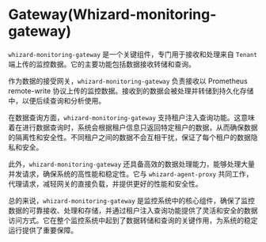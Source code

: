# Gateway(Whizard-monitoring-gateway)

`whizard-monitoring-gateway` 是一个关键组件，专门用于接收和处理来自 `Tenant` 端上传的监控数据。它的主要功能包括数据接收转储和查询。

作为数据的接受网关，`whizard-monitoring-gateway` 负责接收以 Prometheus remote-write 协议上传的监控数据。接收到的数据会被处理并转储到持久化存储中，以便后续查询和分析使用。

在数据查询方面，`whizard-monitoring-gateway` 支持租户注入查询功能。这意味着在进行数据查询时，系统会根据租户信息只返回特定租户的数据，从而确保数据的隔离性和安全性。不同租户之间的数据不会互相干扰，保证了每个租户的数据隐私和安全。

此外，`whizard-monitoring-gateway` 还具备高效的数据处理能力，能够处理大量并发请求，确保系统的高性能和稳定性。它与 `whizard-agent-proxy` 共同工作，代理请求，减轻网关的直接负载，并提供更好的性能和安全性。

总的来说，`whizard-monitoring-gateway` 是监控系统中的核心组件，确保了监控数据的可靠接收、处理和存储，并通过租户注入查询功能提供了灵活和安全的数据访问方式。它在整个监控系统中起到了数据转储和查询的关键作用，为系统的稳定运行提供了重要保障。
